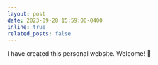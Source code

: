 ```yaml
---
layout: post
date: 2023-09-28 15:59:00-0400
inline: true
related_posts: false
---
```


I have created this personal website. Welcome! 👋 
